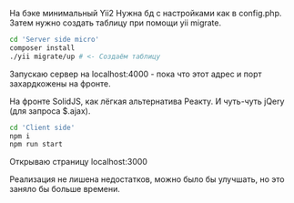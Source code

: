 
На бэке минимальный Yii2
Нужна бд с настройками как в config.php. Затем нужно создать таблицу при помощи yii migrate.
```bash
cd 'Server side micro'
composer install
./yii migrate/up # <- Создаём таблицу
```
Запускаю сервер на localhost:4000 - пока что этот адрес и порт захардкожены на фронте.

На фронте SolidJS, как лёгкая альтернатива Реакту. И чуть-чуть jQery (для запроса $.ajax).
```bash
cd 'Client side'
npm i
npm run start
```
Открываю страницу localhost:3000

Реализация не лишена недостатков, можно было бы улучшать, но это заняло бы больше времени.
